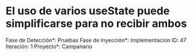 # El uso de varios useState puede simplificarse para no recibir ambos

Fase de Detección*: Pruebas
Fase de Inyección*: Implementacion
ID: 47
Iteración: 1
Proyecto*: Campanario